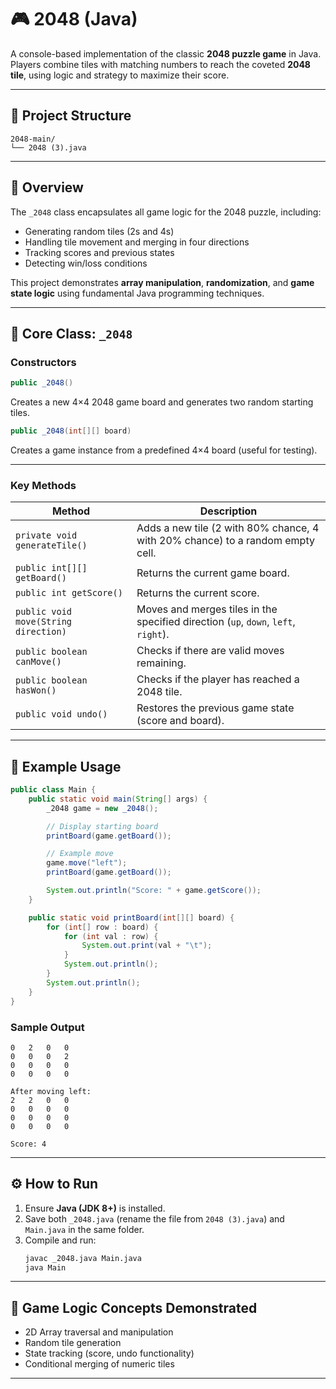 # 🎮 2048 (Java)

A console-based implementation of the classic **2048 puzzle game** in Java.  
Players combine tiles with matching numbers to reach the coveted **2048 tile**, using logic and strategy to maximize their score.

---

## 📂 Project Structure
```
2048-main/
└── 2048 (3).java
```

---

## 🧩 Overview
The `_2048` class encapsulates all game logic for the 2048 puzzle, including:
- Generating random tiles (2s and 4s)
- Handling tile movement and merging in four directions
- Tracking scores and previous states
- Detecting win/loss conditions

This project demonstrates **array manipulation**, **randomization**, and **game state logic** using fundamental Java programming techniques.

---

## 🧠 Core Class: `_2048`

### Constructors
```java
public _2048()
```
Creates a new 4×4 2048 game board and generates two random starting tiles.

```java
public _2048(int[][] board)
```
Creates a game instance from a predefined 4×4 board (useful for testing).

---

### Key Methods
| Method | Description |
|--------|--------------|
| `private void generateTile()` | Adds a new tile (2 with 80% chance, 4 with 20% chance) to a random empty cell. |
| `public int[][] getBoard()` | Returns the current game board. |
| `public int getScore()` | Returns the current score. |
| `public void move(String direction)` | Moves and merges tiles in the specified direction (`up`, `down`, `left`, `right`). |
| `public boolean canMove()` | Checks if there are valid moves remaining. |
| `public boolean hasWon()` | Checks if the player has reached a 2048 tile. |
| `public void undo()` | Restores the previous game state (score and board). |

---

## 🧪 Example Usage
```java
public class Main {
    public static void main(String[] args) {
        _2048 game = new _2048();

        // Display starting board
        printBoard(game.getBoard());

        // Example move
        game.move("left");
        printBoard(game.getBoard());

        System.out.println("Score: " + game.getScore());
    }

    public static void printBoard(int[][] board) {
        for (int[] row : board) {
            for (int val : row) {
                System.out.print(val + "\t");
            }
            System.out.println();
        }
        System.out.println();
    }
}
```

### Sample Output
```
0   2   0   0
0   0   0   2
0   0   0   0
0   0   0   0

After moving left:
2   2   0   0
0   0   0   0
0   0   0   0
0   0   0   0

Score: 4
```

---

## ⚙️ How to Run

1. Ensure **Java (JDK 8+)** is installed.  
2. Save both `_2048.java` (rename the file from `2048 (3).java`) and `Main.java` in the same folder.  
3. Compile and run:
   ```bash
   javac _2048.java Main.java
   java Main
   ```

---

## 🧩 Game Logic Concepts Demonstrated
- 2D Array traversal and manipulation  
- Random tile generation  
- State tracking (score, undo functionality)  
- Conditional merging of numeric tiles  

---
